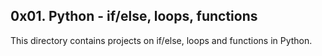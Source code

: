 ## 0x01. Python - if/else, loops, functions

This directory contains projects on if/else, loops and functions in Python.
